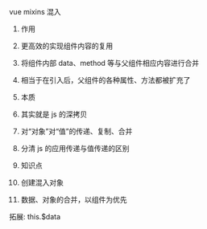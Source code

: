 <!--
 * @Descripttion: 
 * @version: 
 * @Author: Evildoer98
 * @Date: 2021-10-27 20:58:26
 * @LastEditors: Evildoer98
 * @LastEditTime: 2021-10-27 21:18:48
-->

vue mixins 混入

1. 作用
  1. 更高效的实现组件内容的复用
  2. 将组件内部 data、method 等与父组件相应内容进行合并
  3. 相当于在引入后，父组件的各种属性、方法都被扩充了

2. 本质
  1. 其实就是 js 的深拷贝
  2. 对“对象”对“值”的传递、复制、合并
  3. 分清 js 的应用传递与值传递的区别

3. 知识点
  1. 创建混入对象
  2. 数据、对象的合并，以组件为优先

拓展:
  this.$data

